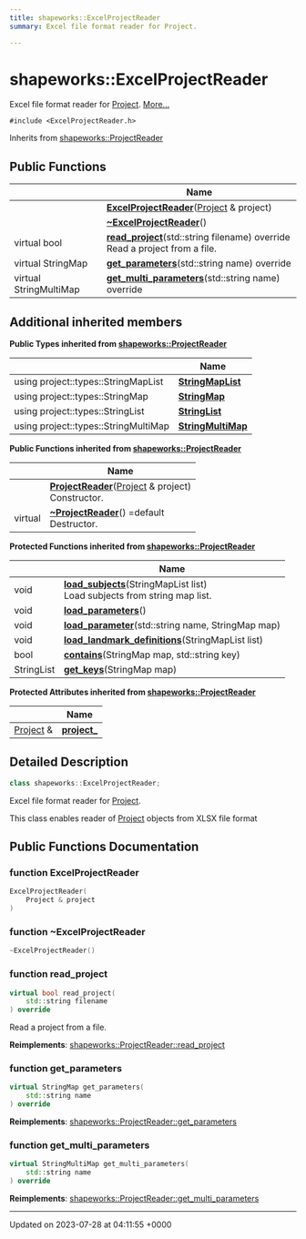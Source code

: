 ```yaml
---
title: shapeworks::ExcelProjectReader
summary: Excel file format reader for Project. 

---
```


# shapeworks::ExcelProjectReader



Excel file format reader for [Project]().  [More...](#detailed-description)


`#include <ExcelProjectReader.h>`

Inherits from [shapeworks::ProjectReader](../Classes/classshapeworks_1_1ProjectReader.md)

## Public Functions

|                | Name           |
| -------------- | -------------- |
| | **[ExcelProjectReader](../Classes/classshapeworks_1_1ExcelProjectReader.md#function-excelprojectreader)**([Project](../Classes/classshapeworks_1_1Project.md) & project) |
| | **[~ExcelProjectReader](../Classes/classshapeworks_1_1ExcelProjectReader.md#function-~excelprojectreader)**() |
| virtual bool | **[read_project](../Classes/classshapeworks_1_1ExcelProjectReader.md#function-read-project)**(std::string filename) override<br>Read a project from a file.  |
| virtual StringMap | **[get_parameters](../Classes/classshapeworks_1_1ExcelProjectReader.md#function-get-parameters)**(std::string name) override |
| virtual StringMultiMap | **[get_multi_parameters](../Classes/classshapeworks_1_1ExcelProjectReader.md#function-get-multi-parameters)**(std::string name) override |

## Additional inherited members

**Public Types inherited from [shapeworks::ProjectReader](../Classes/classshapeworks_1_1ProjectReader.md)**

|                | Name           |
| -------------- | -------------- |
| using project::types::StringMapList | **[StringMapList](../Classes/classshapeworks_1_1ProjectReader.md#using-stringmaplist)**  |
| using project::types::StringMap | **[StringMap](../Classes/classshapeworks_1_1ProjectReader.md#using-stringmap)**  |
| using project::types::StringList | **[StringList](../Classes/classshapeworks_1_1ProjectReader.md#using-stringlist)**  |
| using project::types::StringMultiMap | **[StringMultiMap](../Classes/classshapeworks_1_1ProjectReader.md#using-stringmultimap)**  |

**Public Functions inherited from [shapeworks::ProjectReader](../Classes/classshapeworks_1_1ProjectReader.md)**

|                | Name           |
| -------------- | -------------- |
| | **[ProjectReader](../Classes/classshapeworks_1_1ProjectReader.md#function-projectreader)**([Project](../Classes/classshapeworks_1_1Project.md) & project)<br>Constructor.  |
| virtual | **[~ProjectReader](../Classes/classshapeworks_1_1ProjectReader.md#function-~projectreader)**() =default<br>Destructor.  |

**Protected Functions inherited from [shapeworks::ProjectReader](../Classes/classshapeworks_1_1ProjectReader.md)**

|                | Name           |
| -------------- | -------------- |
| void | **[load_subjects](../Classes/classshapeworks_1_1ProjectReader.md#function-load-subjects)**(StringMapList list)<br>Load subjects from string map list.  |
| void | **[load_parameters](../Classes/classshapeworks_1_1ProjectReader.md#function-load-parameters)**() |
| void | **[load_parameter](../Classes/classshapeworks_1_1ProjectReader.md#function-load-parameter)**(std::string name, StringMap map) |
| void | **[load_landmark_definitions](../Classes/classshapeworks_1_1ProjectReader.md#function-load-landmark-definitions)**(StringMapList list) |
| bool | **[contains](../Classes/classshapeworks_1_1ProjectReader.md#function-contains)**(StringMap map, std::string key) |
| StringList | **[get_keys](../Classes/classshapeworks_1_1ProjectReader.md#function-get-keys)**(StringMap map) |

**Protected Attributes inherited from [shapeworks::ProjectReader](../Classes/classshapeworks_1_1ProjectReader.md)**

|                | Name           |
| -------------- | -------------- |
| [Project](../Classes/classshapeworks_1_1Project.md) & | **[project_](../Classes/classshapeworks_1_1ProjectReader.md#variable-project-)**  |


## Detailed Description

```cpp
class shapeworks::ExcelProjectReader;
```

Excel file format reader for [Project](). 

This class enables reader of [Project](../Classes/classshapeworks_1_1Project.md) objects from XLSX file format 

## Public Functions Documentation

### function ExcelProjectReader

```cpp
ExcelProjectReader(
    Project & project
)
```


### function ~ExcelProjectReader

```cpp
~ExcelProjectReader()
```


### function read_project

```cpp
virtual bool read_project(
    std::string filename
) override
```

Read a project from a file. 

**Reimplements**: [shapeworks::ProjectReader::read_project](../Classes/classshapeworks_1_1ProjectReader.md#function-read-project)


### function get_parameters

```cpp
virtual StringMap get_parameters(
    std::string name
) override
```


**Reimplements**: [shapeworks::ProjectReader::get_parameters](../Classes/classshapeworks_1_1ProjectReader.md#function-get-parameters)


### function get_multi_parameters

```cpp
virtual StringMultiMap get_multi_parameters(
    std::string name
) override
```


**Reimplements**: [shapeworks::ProjectReader::get_multi_parameters](../Classes/classshapeworks_1_1ProjectReader.md#function-get-multi-parameters)


-------------------------------

Updated on 2023-07-28 at 04:11:55 +0000